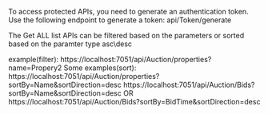 To access protected APIs, you need to generate an authentication token. Use the following endpoint to generate a token:
api/Token/generate

The Get ALL list APIs can be filtered based on the parameters or sorted based on the paramter type asc\desc

example(filter):
https://localhost:7051/api/Auction/properties?name=Propery2
Some examples(sort):
https://localhost:7051/api/Auction/properties?sortBy=Name&sortDirection=desc
https://localhost:7051/api/Auction/Bids?sortBy=Name&sortDirection=desc OR https://localhost:7051/api/Auction/Bids?sortBy=BidTime&sortDirection=desc





